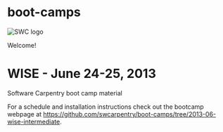 boot-camps
==========
![SWC logo](http://software-carpentry.org/img/software-carpentry-banner.png)

Welcome!

# WISE - June 24-25, 2013
Software Carpentry boot camp material

For a schedule and installation instructions check out the bootcamp webpage at
https://github.com/swcarpentry/boot-camps/tree/2013-06-wise-intermediate.
